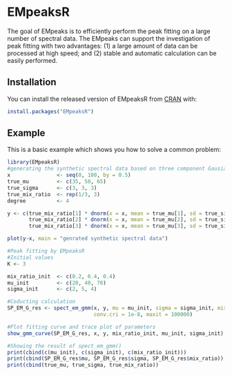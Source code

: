 
# EMpeaksR

<!-- badges: start -->
<!-- badges: end -->

The goal of EMpeaks is to efficiently perform the peak fitting on a large number of spectral data. 
The EMpeaks can support the investigation of peak fitting with two advantages: (1) a large amount of data can be processed at high speed; and (2) stable and automatic calculation can be easily performed.

## Installation

You can install the released version of EMpeaksR from [CRAN](https://CRAN.R-project.org) with:

``` r
install.packages("EMpeaksR")
```

## Example

This is a basic example which shows you how to solve a common problem:

``` r
library(EMpeaksR)
#generating the synthetic spectral data based on three component Gausian mixture model.
x               <- seq(0, 100, by = 0.5)
true_mu         <- c(35, 50, 65)
true_sigma      <- c(3, 3, 3)
true_mix_ratio  <- rep(1/3, 3)
degree          <- 4

y <- c(true_mix_ratio[1] * dnorm(x = x, mean = true_mu[1], sd = true_sigma[1])*10^degree +
       true_mix_ratio[2] * dnorm(x = x, mean = true_mu[2], sd = true_sigma[2])*10^degree +
       true_mix_ratio[3] * dnorm(x = x, mean = true_mu[3], sd = true_sigma[3])*10^degree)

plot(y~x, main = "genrated synthetic spectral data")

#Peak fitting by EMpeaksR
#Initial values
K <- 3

mix_ratio_init  <- c(0.2, 0.4, 0.4)
mu_init         <- c(20, 40, 70)
sigma_init      <- c(2, 5, 4)

#Coducting calculation
SP_EM_G_res <- spect_em_gmm(x, y, mu = mu_init, sigma = sigma_init, mix_ratio = mix_ratio_init,
                            conv.cri = 1e-8, maxit = 100000)

#Plot fitting curve and trace plot of parameters
show_gmm_curve(SP_EM_G_res, x, y, mix_ratio_init, mu_init, sigma_init)

#Showing the result of spect_em_gmm()
print(cbind(c(mu_init), c(sigma_init), c(mix_ratio_init)))
print(cbind(SP_EM_G_res$mu, SP_EM_G_res$sigma, SP_EM_G_res$mix_ratio))
print(cbind(true_mu, true_sigma, true_mix_ratio))

```

